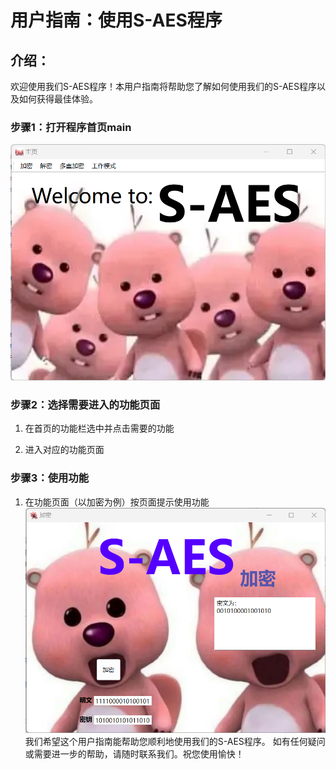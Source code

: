 # 用户指南：使用S-AES程序
## 介绍：
欢迎使用我们S-AES程序！本用户指南将帮助您了解如何使用我们的S-AES程序以及如何获得最佳体验。

### 步骤1：打开程序首页main
![image](pic/0.png)
### 步骤2：选择需要进入的功能页面
1. 在首页的功能栏选中并点击需要的功能

2. 进入对应的功能页面 

### 步骤3：使用功能
1. 在功能页面（以加密为例）按页面提示使用功能
![image](pic/1.1.png)
我们希望这个用户指南能帮助您顺利地使用我们的S-AES程序。
如有任何疑问或需要进一步的帮助，请随时联系我们。祝您使用愉快！
